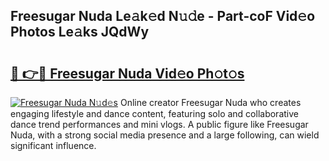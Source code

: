 ## Freesugar Nuda Le𝚊k𝚎d N𝚞𝚍e - Part-coF Vid𝚎o Photos Le𝚊ks JQdWy

# <h2><a href="http://fbfazzu.evod.top/?m=Freesugar+Nuda">🔗 👉🔴 Freesugar Nuda Vid𝚎o Ph𝚘t𝚘s</a></h2>

[![Freesugar Nuda N𝚞d𝚎s](https://i.imgur.com/8V9OHl7.gif)](http://fbfazzu.evod.top/?m=Freesugar+Nuda)
Online creator Freesugar Nuda who creates engaging lifestyle and dance content, featuring solo and collaborative dance trend performances and mini vlogs. A public figure like Freesugar Nuda, with a strong social media presence and a large following, can wield significant influence. 
